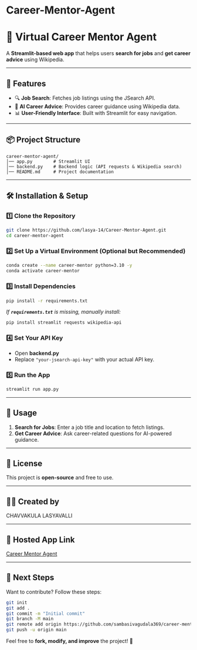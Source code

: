 # Career-Mentor-Agent
# 💼 Virtual Career Mentor Agent

A **Streamlit-based web app** that helps users **search for jobs** and **get career advice** using Wikipedia.

---

## 🚀 Features

- 🔍 **Job Search**: Fetches job listings using the JSearch API.
- 🤖 **AI Career Advice**: Provides career guidance using Wikipedia data.
- 📊 **User-Friendly Interface**: Built with Streamlit for easy navigation.

---

## 📦 Project Structure

```
career-mentor-agent/
│── app.py        # Streamlit UI
│── backend.py    # Backend logic (API requests & Wikipedia search)
│── README.md     # Project documentation
```

---

## 🛠️ Installation & Setup

### **1️⃣ Clone the Repository**

```sh
git clone https://github.com/lasya-14/Career-Mentor-Agent.git
cd career-mentor-agent
```

### **2️⃣ Set Up a Virtual Environment (Optional but Recommended)**

```sh
conda create --name career-mentor python=3.10 -y
conda activate career-mentor
```

### **3️⃣ Install Dependencies**

```sh
pip install -r requirements.txt
```

*If ******`requirements.txt`****** is missing, manually install:*

```sh
pip install streamlit requests wikipedia-api
```

### **4️⃣ Set Your API Key**

- Open **backend.py**
- Replace `"your-jsearch-api-key"` with your actual API key.

### **5️⃣ Run the App**

```sh
streamlit run app.py
```

---

## 🎯 Usage

1. **Search for Jobs**: Enter a job title and location to fetch listings.
2. **Get Career Advice**: Ask career-related questions for AI-powered guidance.

---

## 📜 License

This project is **open-source** and free to use.

---

## 👨‍💻 Created by

CHAVVAKULA LASYAVALLI

---

## 🔗 Hosted App Link

[Career Mentor Agent](https://career-mentor-agent-hbgugvwap3amp2vvmjnsfp.streamlit.app/)

---

## 🚀 Next Steps

Want to contribute? Follow these steps:

```sh
git init
git add .
git commit -m "Initial commit"
git branch -M main
git remote add origin https://github.com/sambasivagudala369/career-mentor-agent.git
git push -u origin main
```

Feel free to **fork, modify, and improve** the project! 🎉

